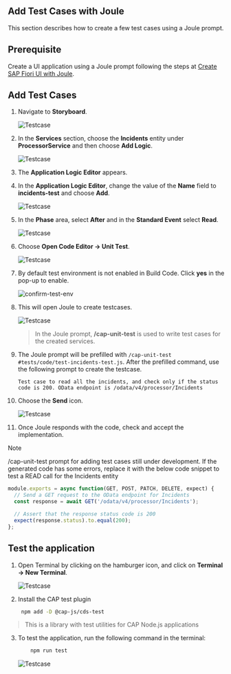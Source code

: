## Add Test Cases with Joule

This section describes how to create a few test cases using a Joule prompt.

## Prerequisite

Create a UI application using a Joule prompt following the steps at [Create SAP Fiori UI with Joule](./fiori-ui.md).

## Add Test Cases

1. Navigate to **Storyboard**.

    ![Testcase](../images/custom-logic/storyboard.png)

2. In the **Services** section, choose the **Incidents** entity under **ProcessorService** and then choose **Add Logic**.

    ![Testcase](../images/custom-logic/add_logic_click.png)

3. The **Application Logic Editor** appears.

4. In the **Application Logic Editor**, change the value of the **Name** field to **incidents-test** and choose **Add**.

    ![Testcase](../images/testcases/testname.png)

5. In the **Phase** area, select **After** and in the **Standard Event** select **Read**.

    ![Testcase](../images/testcases/selectphase.png)

6. Choose **Open Code Editor -> Unit Test**.

    ![Testcase](../images/testcases/unittest.png)

7. By default test environment is not enabled in Build Code. Click **yes** in the pop-up to enable. 

    ![confirm-test-env](../images/testcases/confirm_env.png)

8. This will open Joule to create testcases.

    ![Testcase](../images/testcases/joule_start.png)

    > In the Joule prompt, **/cap-unit-test** is used to write test cases for the created services.

9. The Joule prompt will be prefilled with `/cap-unit-test #tests/code/test-incidents-test.js`. After the prefilled command, use the following prompt to create the testcase.

    ```console
    Test case to read all the incidents, and check only if the status code is 200. OData endpoint is /odata/v4/processor/Incidents
    ```
    
10. Choose the **Send** icon.

    ![Testcase](../images/testcases/joule_send.png)

11. Once Joule responds with the code, check and accept the implementation. 

> [!Note]
> /cap-unit-test prompt for adding test cases still under development. If the generated code has some errors, replace it with the below code snippet to test a READ call for the Incidents entity

```js
module.exports = async function(GET, POST, PATCH, DELETE, expect) {
  // Send a GET request to the OData endpoint for Incidents
  const response = await GET('/odata/v4/processor/Incidents');

  // Assert that the response status code is 200
  expect(response.status).to.equal(200);
};
```

## Test the application

1. Open Terminal by clicking on the hamburger icon, and click on **Terminal -> New Terminal**.

    ![Testcase](../images/testcases/terminal.png)
2. Install the CAP test plugin
   ```sh
    npm add -D @cap-js/cds-test
   ```
> This is a library with test utilities for CAP Node.js applications
3. To test the application, run the following command in the terminal:

    ```sh
        npm run test
    ```
    ![Testcase](../images/testcases/testcase.png)
